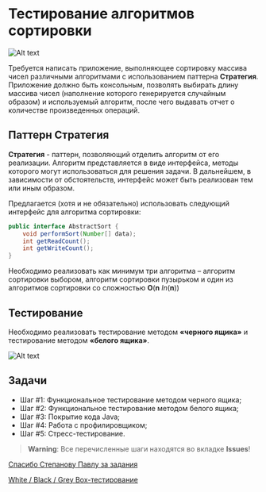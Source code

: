 # Тестирование алгоритмов сортировки

![Alt text](http://school2-maksatiha.ru/wp-content/uploads/2017/02/ab_test_9_chto_nuzhno_pomnit.jpg)

Требуется написать приложение, выполняющее сортировку массива чисел различными
алгоритмами с использованием паттерна **Стратегия**. Приложение должно быть консольным,
позволять выбирать длину массива чисел (наполнение которого генерируется случайным
образом) и используемый алгоритм, после чего выдавать отчет о количестве произведенных
операций.

## Паттерн Стратегия

**Стратегия** - паттерн, позволяющий отделить алгоритм от его реализации. Алгоритм
представляется в виде интерфейса, методы которого могут использоваться для решения задачи. В
дальнейшем, в зависимости от обстоятельств, интерфейс может быть реализован тем или иным
образом.

Предлагается (хотя и не обязательно) использовать следующий интерфейс для алгоритма
сортировки:

```java
public interface AbstractSort {
    void performSort(Number[] data);
    int getReadCount();
    int getWriteCount();
}
```

Необходимо реализовать как минимум три алгоритма – алгоритм сортировки выбором, алгоритм
сортировки пузырьком и один из алгоритмов сортировки со сложностью **O**(**n** *ln*(**n**))

## Тестирование

Необходимо реализовать тестирование методом **«черного ящика»** и тестирование методом **«белого ящика»**.

![Alt text](http://qalight.com.ua/wp-content/uploads/2016/09/BlackGreyWhiteBox-300x99.png)

## Задачи

* Шаг #1: Функциональное тестирование методом черного ящика;
* Шаг #2: Функциональное тестирование методом белого ящика;
* Шаг #3: Покрытие кода Java;
* Шаг #4: Работа с профилировщиком;
* Шаг #5: Стресс-тестирование.

> **Warning**: Все перечисленные шаги находятся во вкладке **Issues**!

[Спасибо Степанову Павлу за задания](http://stepanoff.info/)

[White / Black / Grey Box-тестирование](http://qalight.com.ua/baza-znaniy/white-black-grey-box-testirovanie/)
